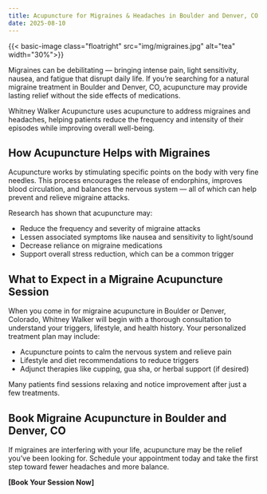 ```yaml
---
title: Acupuncture for Migraines & Headaches in Boulder and Denver, CO
date: 2025-08-10
---
```


{{< basic-image class="floatright" src="img/migraines.jpg" alt="tea" width="30%">}}

Migraines can be debilitating — bringing intense pain, light sensitivity, nausea, and fatigue that disrupt daily life. If you’re searching for a natural migraine treatment in Boulder and Denver, CO, acupuncture may provide lasting relief without the side effects of medications.

Whitney Walker Acupuncture uses acupuncture to address migraines and headaches, helping patients reduce the frequency and intensity of their episodes while improving overall well-being.

## How Acupuncture Helps with Migraines

Acupuncture works by stimulating specific points on the body with very fine needles. This process encourages the release of endorphins, improves blood circulation, and balances the nervous system — all of which can help prevent and relieve migraine attacks.

Research has shown that acupuncture may:

* Reduce the frequency and severity of migraine attacks  
* Lessen associated symptoms like nausea and sensitivity to light/sound  
* Decrease reliance on migraine medications  
* Support overall stress reduction, which can be a common trigger

## What to Expect in a Migraine Acupuncture Session

When you come in for migraine acupuncture in Boulder or Denver, Colorado, Whitney Walker will begin with a thorough consultation to understand your triggers, lifestyle, and health history. Your personalized treatment plan may include:

* Acupuncture points to calm the nervous system and relieve pain  
* Lifestyle and diet recommendations to reduce triggers  
* Adjunct therapies like cupping, gua sha, or herbal support (if desired)

Many patients find sessions relaxing and notice improvement after just a few treatments.

## Book Migraine Acupuncture in Boulder and Denver, CO

If migraines are interfering with your life, acupuncture may be the relief you’ve been looking for. Schedule your appointment today and take the first step toward fewer headaches and more balance.

**\[Book Your Session Now\]**
